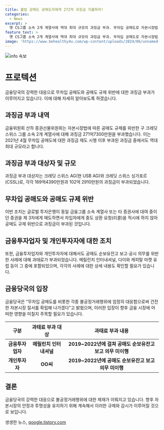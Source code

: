 ```yaml
---
title: 불법 공매도 공매도자에게 272억 과징금 지불하라!
categories:
  - News
excerpt: >
  옛 CS그룹 소속 2개 계열사에 역대 최대 규모의 과징금 부과. 무차입 공매도로 자본시장법 위반 판단. 금융당국, 불공정거래행위 강력 대응 의지 표명. 금융위원회 자본시장과 금융투자업에 관한 법률 위반으로 271억7300만원 과징금 부과. 공매도와 공시 의무 위반으로 6개사와 개인투자자 1인에 과태료 부과. 안다운용·메릴린치·다이와 등 해외 금융투자업자 포함.
feature_text: >
  옛 CS그룹 소속 2개 계열사에 역대 최대 규모의 과징금 부과. 무차입 공매도로 자본시장법 위반 판단. 금융당국, 불공정거래행위 강력 대응 의지 표명. 금융위원회 자본시장과 금융투자업에 관한 법률 위반으로 271억7300만원 과징금 부과. 공매도와 공시 의무 위반으로 6개사와 개인투자자 1인에 과태료 부과. 안다운용·메릴린치·다이와 등 해외 금융투자업자 포함.
image: 'https://www.behealthy4u.com/wp-content/uploads/2024/06/unnamed-file.png'
---
```


<p><img src="https://www.behealthy4u.com/wp-content/uploads/2024/06/unnamed-file.png" alt="info 속보" /></p>

<h1 data-ke-size="size26">프로텍션</h1>

<p data-ke-size="size16">금융당국의 강력한 대응으로 무차입 공매도와 공매도 규제 위반에 대한 과징금 부과가 이루어지고 있습니다. 이에 대해 자세히 알아보도록 하겠습니다.</p>

<h2 data-ke-size="size26">과징금 부과 내역</h2>

<p data-ke-size="size16">금융위원회 산하 증권선물위원회는 자본시장법에 따른 공매도 규제를 위반한 구 크레딧 스위스 그룹 소속 2개 계열사에 대해 과징금 271억7300만원을 부과했습니다. 이는 2021년 4월 무차입 공매도에 대한 과징금 제도 시행 이후 부과된 과징금 중에서도 역대 최대 규모라고 합니다.</p>

<h2 data-ke-size="size26">과징금 부과 대상자 및 규모</h2>

<p data-ke-size="size16">과징금 부과 대상자는 크레딧 스위스 AG(현 USB AG)와 크레딧 스위스 싱가포르(CSSL)로, 각각 169억4390만원과 102억 2910만원의 과징금이 부과되었습니다.</p>

<h2 data-ke-size="size26">무차입 공매도와 공매도 규제 위반</h2>

<p data-ke-size="size16">이번 조치는 글로벌 투자은행이 동일 금융그룹 소속 계열사 또는 타 증권사에 대여 중이던 증권을 제 3자에게 매도하면서 차입자에게 중도 상환 요청(리콜)을 적시에 하지 않아 공매도 규제 위반으로 과징금이 부과된 것입니다.</p>

<h2 data-ke-size="size26">금융투자업자 및 개인투자자에 대한 조치</h2>

<p data-ke-size="size16">또한, 금융투자업자와 개인투자자에 대해서도 공매도 순보유잔고 보고·공시 의무를 위반한 사례에 대해 과태료가 부과되었습니다. 메릴린치 인터내셔널, 다이와 캐피탈 마켓 유럽 등이 그 중에 포함되었으며, 각각의 사례에 대한 상세 내용도 확인할 필요가 있습니다.</p>

<h2 data-ke-size="size26">금융당국의 입장</h2>

<p data-ke-size="size16">금융당국은 "무차입 공매도를 비롯한 각종 불공정거래행위에 엄정히 대응함으로써 건전한 자본시장 질서를 확립해 나가겠다"고 밝혔으며, 이러한 입장이 향후 금융 시장에 어떠한 영향을 미칠지 주목할 필요가 있습니다.</p>

<table>
<thead>
<tr>
<th style="text-align: center;">구분</th>
<th style="text-align: center;">과태료 부과 대상</th>
<th style="text-align: center;">과태료 부과 내용</th>
</tr>
</thead>
<tbody>
<tr>
<td style="text-align: center; height: 17px;"><b>금융투자업자</b></td>
<td style="text-align: center; height: 17px;"><b>메릴린치 인터내셔널</b></td>
<td style="text-align: center; height: 17px;"><b>2019~2022년에 걸쳐 공매도 순보유잔고 보고 의무 미이행</b>
</td>
</tr>
<tr>
<td style="text-align: center;"><b>개인투자자</b></td>
<td style="text-align: center;"><b>OO씨</b></td>
<td style="text-align: center;"><b>2019~2022년에 공매도 순보유잔고 보고 의무 미이행</b></td>
</tr>
</tbody>
</table>

<h2 data-ke-size="size26">결론</h2>

<p data-ke-size="size16">금융당국의 강력한 대응으로 불공정거래행위에 대한 제재가 이뤄지고 있습니다. 향후 자본시장의 안정과 투명성을 유지하기 위해 계속해서 이러한 규제와 감시가 이루어질 것으로 보입니다.</p>
생생한 뉴스, <a href="https://qoogle.tistory.com" rel="dofollow">qoogle.tistory.com</a>


